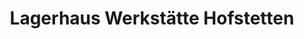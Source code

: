 ---
title: "Lagerhaus Werkstätte Hofstetten"
url: /hofstetten-gruenau/lagerhaus-werkstaette-hofstetten/
shop: Autowerkstatt
---